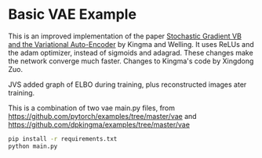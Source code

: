# Basic VAE Example

This is an improved implementation of the paper [Stochastic Gradient VB and the
Variational Auto-Encoder](http://arxiv.org/abs/1312.6114) by Kingma and Welling.
It uses ReLUs and the adam optimizer, instead of sigmoids and adagrad. These changes make the network converge much faster. Changes to Kingma's code by Xingdong Zuo.

JVS added graph of ELBO during training, plus reconstructed images ater training.

This is a combination of two vae main.py files, from
	https://github.com/pytorch/examples/tree/master/vae
and 
	https://github.com/dpkingma/examples/tree/master/vae

```bash
pip install -r requirements.txt
python main.py
```
